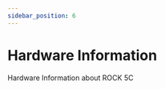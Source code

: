 ```yaml
---
sidebar_position: 6
---
```


# Hardware Information

Hardware Information about ROCK 5C

<DocCardList />
